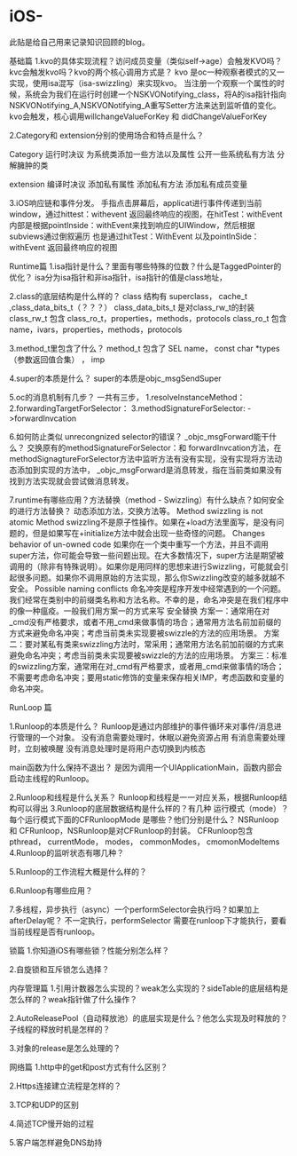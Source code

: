 # iOS-
此贴是给自己用来记录知识回顾的blog。

基础篇
1.kvo的具体实现流程？访问成员变量（类似self->age）会触发KVO吗？kvc会触发kvo吗？kvo的两个核心调用方式是？
kvo 是oc一种观察者模式的又一实现，使用isa混写（isa-swizzling）来实现kvo。
当注册一个观察一个属性的时候，系统会为我们在运行时创建一个NSKVONotifying_class，将A的isa指针指向NSKVONotifying_A,NSKVONotifying_A重写Setter方法来达到监听值的变化。
kvo会触发，核心调用willchangeValueForKey 和 didChangeValueForKey

2.Category和 extension分别的使用场合和特点是什么？

Category 运行时决议
为系统类添加一些方法以及属性
公开一些系统私有方法
分解臃肿的类

extension 编译时决议
添加私有属性
添加私有方法
添加私有成员变量

3.iOS响应链和事件分发。
手指点击屏幕后，applicat进行事件传递到当前window，通过hittest：withevent 返回最终响应的视图，在hitTest：withEvent内部是根据pointInside：withEvent来找到响应的UIWindow，然后根据subviews通过倒叙遍历 也是通过hitTest：WithEvent 以及pointInSide：withEvent 返回最终响应的视图

Runtime篇
1.isa指针是什么？里面有哪些特殊的位数？什么是TaggedPointer的优化？
isa分为isa指针和非isa指针，isa指针的值是class地址，

2.class的底层结构是什么样的？
class 结构有 superclass， cache_t ,class_data_bits_t（？？？）
class_data_bits_t 是对class_rw_t的封装
class_rw_t 包含 class_ro_t，properties，methods，protocols
class_ro_t 包含 name，ivars，properties，methods，protocols

3.method_t里包含了什么？
method_t 包含了 SEL name， const char *types（参数返回值合集） ， imp

4.super的本质是什么？
super的本质是objc_msgSendSuper

5.oc的消息机制有几步？
一共有三步，
1.resolveInstanceMethod：
2.forwardingTargetForSelector：
3.methodSignatureForSelector: ->forwardInvcation


6.如何防止类似 unrecongnized selector的错误？ _objc_msgForward能干什么？
交换原有的methodSignatureForSelector：和 forwardInvcation方法，在methodSignagtureForSelector方法中监听方法有没有实现，没有实现将方法动态添加到实现的方法中，
_objc_msgForward是消息转发，指在当前类如果没有找到方法实现就会尝试做消息转发。

7.runtime有哪些应用？方法替换（method - Swizzling）有什么缺点？如何安全的进行方法替换？
动态添加方法，交换方法等。
Method swizzling is not atomic
Method swizzling不是原子性操作。如果在+load方法里面写，是没有问题的，但是如果写在+initialize方法中就会出现一些奇怪的问题。
Changes behavior of un-owned code
如果你在一个类中重写一个方法，并且不调用super方法，你可能会导致一些问题出现。在大多数情况下，super方法是期望被调用的（除非有特殊说明）。如果你是用同样的思想来进行Swizzling，可能就会引起很多问题。如果你不调用原始的方法实现，那么你Swizzling改变的越多就越不安全。
Possible naming conflicts
命名冲突是程序开发中经常遇到的一个问题。我们经常在类别中的前缀类名称和方法名称。不幸的是，命名冲突是在我们程序中的像一种瘟疫。一般我们用方案一的方式来写
安全替换
方案一：通常用在对_cmd没有严格要求，或者不用_cmd来做事情的场合；通常用方法名前加前缀的方式来避免命名冲突；考虑当前类未实现要被swizzle的方法的应用场景。
方案二：要对某私有类来swizzling方法时，常采用；通常用方法名前加前缀的方式来避免命名冲突；考虑当前类未实现要被swizzle的方法的应用场景。
方案三：标准的swizzling方案，通常用在对_cmd有严格要求，或者用_cmd来做事情的场合；不需要考虑命名冲突；要用static修饰的变量来保存相关IMP，考虑函数和变量的命名冲突。

RunLoop 篇

1.Runloop的本质是什么？
Runloop是通过内部维护的事件循环来对事件/消息进行管理的一个对象。
没有消息需要处理时，休眠以避免资源占用
有消息需要处理时，立刻被唤醒
没有消息处理时是将用户态切换到内核态

main函数为什么保持不退出？
是因为调用一个UIApplicationMain，函数内部会启动主线程的Runloop。

2.Runloop和线程是什么关系？
Runloop和线程是一一对应关系，根据Runloop结构可以得出
3.Runloop的底层数据结构是什么样的？有几种 运行模式（mode）？每个运行模式下面的CFRunloopMode 是哪些？他们分别是什么？
NSRunloop 和 CFRunloop，NSRunloop是对CFRunloop的封装。
CFRunloop包含
pthread，
currentMode，
modes，
commonModes，
cmomonModeItems
4.Runloop的监听状态有哪几种？

5.Runloop的工作流程大概是什么样的？

6.Runloop有哪些应用？

7.多线程，异步执行（async）一个performSelector会执行吗？如果加上afterDelay呢？
不一定执行，performSelector 需要在runloop下才能执行，要看当前线程是否有runloop。

锁篇
1.你知道iOS有哪些锁？性能分别怎么样？

2.自旋锁和互斥锁怎么选择？


内存管理篇
1.引用计数器怎么实现的？weak怎么实现的？sideTable的底层结构是怎么样的？weak指针做了什么操作？

2.AutoReleasePool（自动释放池）的底层实现是什么？他怎么实现及时释放的？子线程的释放时机是怎样的？

3.对象的release是怎么处理的？

网络篇 
1.http中的get和post方式有什么区别？

2.Https连接建立流程是怎样的？

3.TCP和UDP的区别

4.简述TCP慢开始的过程

5.客户端怎样避免DNS劫持
